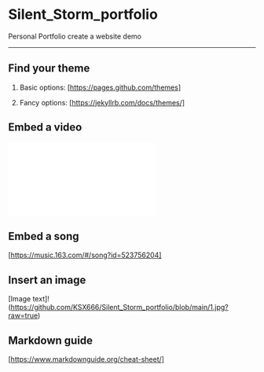 # Silent_Storm_portfolio
Personal Portfolio
create a website demo
<hr>

## Find your theme

1. Basic options:
[https://pages.github.com/themes]

2. Fancy options:
[https://jekyllrb.com/docs/themes/]

## Embed a video

<iframe src="//player.bilibili.com/player.html?aid=649247574&bvid=BV1pe4y1j7Kk&cid=934447929&page=1" scrolling="no" border="0" frameborder="no" framespacing="0" allowfullscreen="true"> </iframe>

## Embed a song
[https://music.163.com/#/song?id=523756204]


## Insert an image
[Image text]!
(https://github.com/KSX666/Silent_Storm_portfolio/blob/main/1.jpg?raw=true)

## Markdown guide
[https://www.markdownguide.org/cheat-sheet/]

